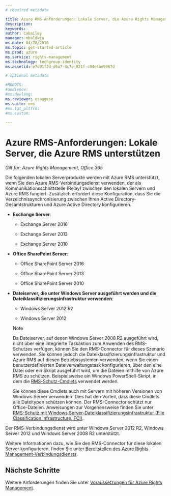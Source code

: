 ```yaml
---
# required metadata

title: Azure RMS-Anforderungen: Lokale Server, die Azure Rights Management unterstützen | Azure RMS
description:
keywords:
author: cabailey
manager: mbaldwin
ms.date: 04/28/2016
ms.topic: get-started-article
ms.prod: azure
ms.service: rights-management
ms.technology: techgroup-identity
ms.assetid: e7d91f2d-d6a7-4c7e-821f-c94e4be9967d

# optional metadata

#ROBOTS:
#audience:
#ms.devlang:
ms.reviewer: esaggese
ms.suite: ems
#ms.tgt_pltfrm:
#ms.custom:

---
```



# Azure RMS-Anforderungen: Lokale Server, die Azure RMS unterstützen

*Gilt für: Azure Rights Management, Office 365*

Die folgenden lokalen Serverprodukte werden mit Azure RMS unterstützt, wenn Sie den Azure RMS-Verbindungsdienst verwenden, der als Kommunikationsschnittstelle (Relay) zwischen den lokalen Servern und Azure RMS fungiert. Zusätzlich erfordert diese Konfiguration, dass Sie die Verzeichnissynchronisierung zwischen Ihren Active Directory-Gesamtstrukturen und Azure Active Directory konfigurieren.

-   **Exchange Server**:

    -   Exchange Server 2016

    -   Exchange Server 2013

    -   Exchange Server 2010

-   **Office SharePoint Server**:

    -   Office SharePoint Server 2016

    -   Office SharePoint Server 2013

    -   Office SharePoint Server 2010

-   **Dateiserver, die unter Windows Server ausgeführt werden und die Dateiklassifizierungsinfrastruktur verwenden**:

    -   Windows Server 2012 R2

    -   Windows Server 2012

    > [!NOTE]
    > Da Dateiserver, auf denen Windows Server 2008 R2 ausgeführt wird, nicht über eine integrierte Taskaktion zum Anwenden des RMS-Schutzes verfügen, können Sie den RMS-Connector für dieses Szenario verwenden. Sie können jedoch die Dateiklassifizierungsinfrastruktur und Azure RMS auf diesen Betriebssystemen verwenden, wenn Sie einen benutzerdefinierten Dateiverwaltungstask konfigurieren, über den eine Datei oder ein Skript ausgeführt wird, um die Dateien mithilfe von Azure RMS zu schützen. Beispielsweise ein Windows PowerShell-Skript, in dem die [RMS-Schutz-Cmdlets](https://msdn.microsoft.com/library/azure/mt433195.aspx) verwendet werden.
    > 
    > Sie können diese Cmdlets auch mit Servern mit höheren Versionen von Windows Server verwenden. Dies hat den Vorteil, dass diese Cmdlets alle Dateitypen schützen können. Der RMS-Connector schützt nur Office-Dateien. Anweisungen zur Vorgehensweise finden Sie unter [RMS-Schutz mit Windows Server-Dateiklassifizierungsinfrastruktur (File Classification Infrastructure, FCI)](../rms-client/configure-fci.md).

Der RMS-Verbindungsdienst wird unter Windows Server 2012 R2, Windows Server 2012 und Windows Server 2008 R2 unterstützt.

Weitere Informationen dazu, wie Sie den RMS-Connector für diese lokalen Server konfigurieren, finden Sie unter [Bereitstellen des Azure Rights Management-Verbindungsdiensts](../deploy-use/deploy-rms-connector.md).

## Nächste Schritte
Weitere Anforderungen finden Sie unter [Voraussetzungen für Azure Rights Management](requirements-azure-rms.md).


<!--HONumber=May16_HO2-->


